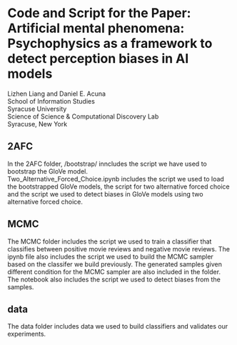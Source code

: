 # Code and Script for the Paper: **Artificial mental phenomena: Psychophysics as a framework to detect perception biases in AI models**
  
Lizhen Liang and Daniel E. Acuna  
School of Information Studies      
Syracuse University  
Science of Science & Computational Discovery Lab  
Syracuse, New York  
  
## 2AFC  
  
In the 2AFC folder, /bootstrap/ inncludes the script we have used to bootstrap the GloVe model.  
Two_Alternative_Forced_Choice.ipynb includes the script we used to load the bootstrapped GloVe models, the script for two alternative forced choice and the script we used to detect biases in GloVe models using two alternative forced choice.  
  
## MCMC  
  
The MCMC folder includes the script we used to train a classifier that classifies between positive movie reviews and negative movie reviews. The ipynb file also includes the script we used to build the MCMC sampler based on the classifer we build previously. The generated samples given different condition for the MCMC sampler are also included in the folder. The notebook also includes the script we used to detect biases from the samples.
  
## data  
The data folder includes data we used to build classifiers and validates our experiments. 
